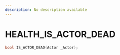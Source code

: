 ```yaml
---
description: No description available 
---
```


# HEALTH\_IS_ACTOR_DEAD

```cpp
bool IS_ACTOR_DEAD(Actor _Actor);
```